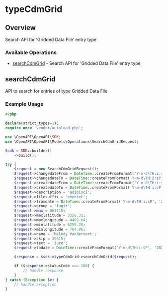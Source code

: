 # typeCdmGrid

## Overview

Search API for 'Gridded Data File' entry type

### Available Operations

* [searchCdmGrid](#searchcdmgrid) - Search API for 'Gridded Data File' entry type

## searchCdmGrid

API to search for entries of type Gridded Data File

### Example Usage

```php
<?php

declare(strict_types=1);
require_once 'vendor/autoload.php';

use \OpenAPI\OpenAPI\SDK;
use \OpenAPI\OpenAPI\Models\Operations\SearchCdmGridRequest;

$sdk = SDK::builder()
    ->build();

try {
    $request = new SearchCdmGridRequest();
    $request->changedateFrom = DateTime::createFromFormat('Y-m-d\TH:i:sP', '2022-05-26T23:29:35.541Z');
    $request->changedateTo = DateTime::createFromFormat('Y-m-d\TH:i:sP', '2022-07-09T06:54:36.386Z');
    $request->createdateFrom = DateTime::createFromFormat('Y-m-d\TH:i:sP', '2021-03-24T23:56:32.062Z');
    $request->createdateTo = DateTime::createFromFormat('Y-m-d\TH:i:sP', '2022-02-09T03:10:10.926Z');
    $request->description = 'adipisci';
    $request->filesuffix = 'eveniet';
    $request->fromdate = DateTime::createFromFormat('Y-m-d\TH:i:sP', '2022-09-06T00:45:42.817Z');
    $request->group = 'fugit';
    $request->max = 661118;
    $request->maxlatitude = 3356.31;
    $request->maxlongitude = 4402.64;
    $request->minlatitude = 6255.28;
    $request->minlongitude = 764.86;
    $request->name = 'Melody Vandervort';
    $request->skip = 39615;
    $request->text = 'iure';
    $request->todate = DateTime::createFromFormat('Y-m-d\TH:i:sP', '2022-06-26T01:43:04.262Z');

    $response = $sdk->typeCdmGrid->searchCdmGrid($request);

    if ($response->statusCode === 200) {
        // handle response
    }
} catch (Exception $e) {
    // handle exception
}
```
